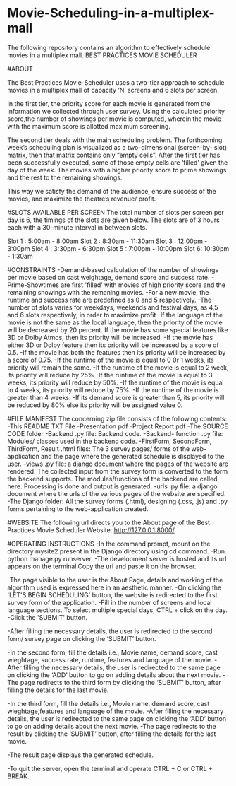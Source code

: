 # Movie-Scheduling-in-a-multiplex-mall
The following repository contains an algorithm to effectively schedule movies in a multiplex mall.
BEST PRACTICES MOVIE SCHEDULER

#ABOUT

The Best Practices Movie-Scheduler uses a two-tier approach to schedule movies in a multiplex mall of capacity ‘N’ screens and 6 slots per screen. 

In the first tier, the priority score for each movie is generated from the information we collected through user survey. 
Using the calculated priority score,the number of showings per movie is computed, wherein the movie with the maximum score is allotted maximum screening.

The second tier deals with the main scheduling problem. 
The forthcoming week’s scheduling plan is visualized as a two-dimensional (screen-by- slot) matrix, then that matrix contains only “empty cells”.
After the first tier has been successfully executed, some of those empty cells are ‘filled’ given the day of the week.
The movies with a higher priority score to prime showings and the rest to the remaining showings. 

This way we satisfy the demand of the audience, ensure success of the movies, and maximize the theatre’s revenue/ profit.

#SLOTS AVAILABLE PER SCREEN
The total number of slots per screen per day is 6, the timings of the slots are given below.
The slots are of 3 hours each with a 30-minute interval in between slots.

Slot 1 :  5:00am - 8:00am
Slot 2 :  8:30am - 11:30am
Slot 3 :  12:00pm - 3:00pm
Slot 4 : 3:30pm - 6:30pm
Slot 5 : 7:00pm - 10:00pm
Slot 6: 10:30pm - 1:30am

#CONSTRAINTS
-Demand-based calculation of the number of showings per movie based on cast weightage, demand score and success rate.
-Prime-Showtimes are first 'filled' with movies of high priority score and the remaining showings with the remaning movies.
-For a new movie, the runtime and success rate are predefined as 0 and 5 respectively.
-The number of slots varies for weekdays, weekends and festival days, as 4,5 and 6 slots respectively, in order to maximize profit
-If the language of the movie is not the same as the local language, then the priority of the movie will be decreased by 20 percent.
If the movie has some special features like 3D or Dolby Atmos, then its priority will be increased.
-If the movie has either 3D or Dolby feature then its priority will be increased by a score of 0.5. 
-If the movie has both the features then its priority will be increased by a score of 0.75. 
-If the runtime of the movie is equal to 0 0r 1 weeks, its priority will remain the same.
-If the runtime of the movie is equal to 2 week, its priority will reduce by 25%
-If the runtime of the movie is equal to 3 weeks, its priority will reduce by 50%.
-If the runtime of the movie is equal to 4 weeks, its priority will reduce by 75%.
-If the runtime of the movie is greater than 4 weeks:
-If its demand score is greater than 5, its priority will be reduced by 80% else its priority will be assigned value 0.

#FILE MANIFEST
The concerning zip file consists of the following contents:
-This README TXT File
-Presentation pdf
-Project Report pdf
-The SOURCE CODE folder
	-Backend .py file: Backend code.
	-Backend- function .py file: Modules/ classes used in the backend code.
	-FirstForm, SecondForm, ThirdForm, Result .html files: The 3 survey pages/ forms of the web- application and the page where the generated schedule is displayed to 
	 the user.
	-views .py file: a django document where the pages of the website are rendered. The collected input from the survey form is converted to the form the backend supports.
	 The modules/functions of the backend are called here. Processing is done and output is generated.
	-urls .py file: a django document where the urls of the various pages of the website are specified.
-The Django folder: All the survey forms (.html), designing (.css, .js) and .py forms pertaining to the web-application created.

#WEBSITE
The following url directs you to the About page of the Best Practices Movie Scheduler Website.
http://127.0.0.1:8000/

#OPERATING INSTRUCTIONS
-In the command prompt, mount on the directory mysite2 present in the Django directory using cd command.
-Run python manage.py runserver.
-The development server is hosted and its url appears on the terminal.Copy the url and paste it on the browser.

-The page visible to the user is the About Page, details and working of the algorithm used is expressed here in an aesthetic manner.
-On clicking the 'LET'S BEGIN SCHEDULING' button, the website is redirected to the first survey form of the application.
	-Fill in the number of screens and local language sections. To select multiple special days, CTRL +  click on the day.
	-Click the 'SUBMIT' button.

-After filling the necessary details, the user is redirected to the second form/ survey page on clicking the ‘SUBMIT’ button.

-In the second form, fill the details i.e., Movie name, demand score, cast wieghtage, success rate, runtime, features and language of the movie.
-After filling the necessary details, the user is redirected to the same page on clicking the ‘ADD’ button to go on adding details about the next movie. 
-The page redirects to the third form by clicking the ‘SUBMIT’ button, after filling the details for the last movie. 

-In the third form, fill the details i.e., Movie name, demand score, cast wieghtage,features and language of the movie.
-After filling the necessary details, the user is redirected to the same page on clicking the ‘ADD’ button to go on adding details about the next movie. 
-The page redirects to the result by clicking the ‘SUBMIT’ button, after filling the details for the last movie. 

-The result page displays the generated schedule.

-To quit the server, open the terminal and operate CTRL + C or CTRL + BREAK.

